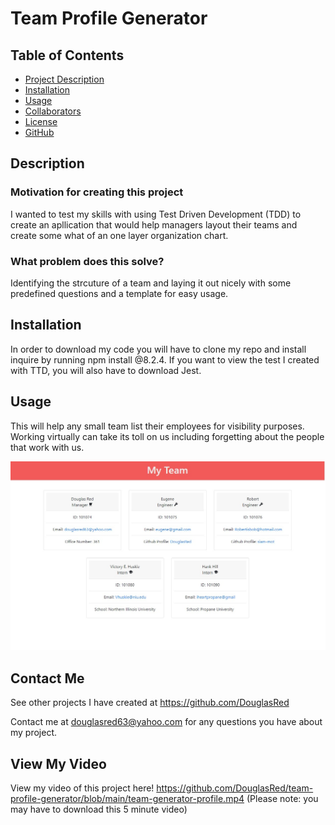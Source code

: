 # Team Profile Generator

## Table of Contents

- [Project Description](#Description)
- [Installation](#Installation)
- [Usage](#Usage)
- [Collaborators](#Collaborators)
- [License](#License)
- [GitHub](#GitHub)

## Description

### Motivation for creating this project

I wanted to test my skills with using Test Driven Development (TDD) to create an apllication that would help managers layout their teams and create some what of an one layer organization chart.

### What problem does this solve?

Identifying the strcuture of a team and laying it out nicely with some predefined questions and a template for easy usage.

## Installation

In order to download my code you will have to clone my repo and install inquire by running npm install @8.2.4. If you want to view the test I created with TTD, you will also have to download Jest.

## Usage

This will help any small team list their employees for visibility purposes. Working virtually can take its toll on us including forgetting about the people that work with us.

![Alt text](./lib/assets/images/team-profile.jpg)

## Contact Me

See other projects I have created at https://github.com/DouglasRed

Contact me at douglasred63@yahoo.com for any questions you have about my project.

## View My Video

View my video of this project here! https://github.com/DouglasRed/team-profile-generator/blob/main/team-generator-profile.mp4 (Please note: you may have to download this 5 minute video)
